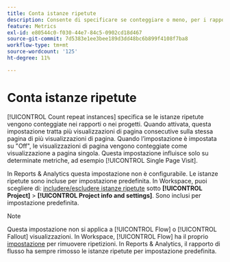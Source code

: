 ```yaml
---
title: Conta istanze ripetute
description: Consente di specificare se conteggiare o meno, per i rapporti, le istanze ripetute.
feature: Metrics
exl-id: e80544c0-f030-44e7-84c5-0902cd18d467
source-git-commit: 7d5383e1ee3bee189d3dd48bc6b899f4108f7ba8
workflow-type: tm+mt
source-wordcount: '125'
ht-degree: 11%

---
```


# Conta istanze ripetute

[!UICONTROL Count repeat instances] specifica se le istanze ripetute vengono conteggiate nei rapporti o nei progetti. Quando attivata, questa impostazione tratta più visualizzazioni di pagina consecutive sulla stessa pagina di più visualizzazioni di pagina. Quando l’impostazione è impostata su &quot;Off&quot;, le visualizzazioni di pagina vengono conteggiate come visualizzazione a pagina singola. Questa impostazione influisce solo su determinate metriche, ad esempio [!UICONTROL Single Page Visit].

In Reports &amp; Analytics questa impostazione non è configurabile. Le istanze ripetute sono incluse per impostazione predefinita.
In Workspace, puoi scegliere di: [includere/escludere istanze ripetute](/help/analyze/analysis-workspace/build-workspace-project/freeform-overview.md) sotto **[!UICONTROL Project]** > **[!UICONTROL Project info and settings]**. Sono inclusi per impostazione predefinita.

>[!NOTE]
>Questa impostazione non si applica a [!UICONTROL Flow] o [!UICONTROL Fallout] visualizzazioni. In Workspace, [!UICONTROL Flow] ha il proprio [impostazione](/help/analyze/analysis-workspace/visualizations/c-flow/flow-settings.md) per rimuovere ripetizioni. In Reports &amp; Analytics, il rapporto di flusso ha sempre rimosso le istanze ripetute per impostazione predefinita.
